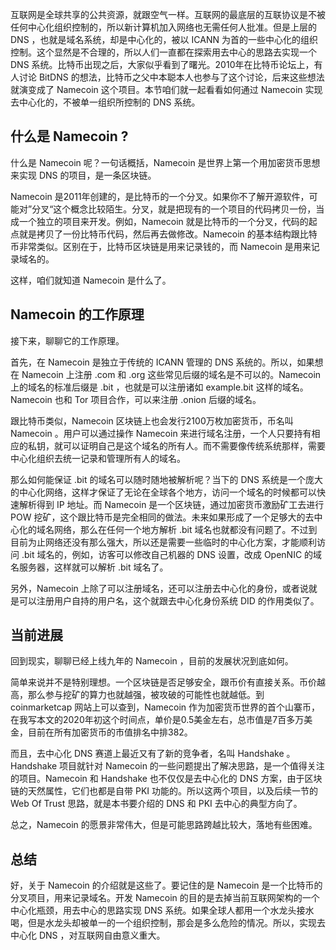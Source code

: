 互联网是全球共享的公共资源，就跟空气一样。互联网的最底层的互联协议是不被任何中心化组织控制的，所以新计算机加入网络也无需任何人批准。但是上层的 DNS ，也就是域名系统，却是中心化的，被以 ICANN 为首的一些中心化的组织控制。这个显然是不合理的，所以人们一直都在探索用去中心的思路去实现一个 DNS 系统。比特币出现之后，大家似乎看到了曙光。2010年在比特币论坛上，有人讨论 BitDNS 的想法，比特币之父中本聪本人也参与了这个讨论，后来这些想法就演变成了 Namecoin 这个项目。本节咱们就一起看看如何通过 Namecoin 实现去中心化的，不被单一组织所控制的 DNS 系统。

## 什么是 Namecoin ?

什么是 Namecoin 呢？一句话概括，Namecoin 是世界上第一个用加密货币思想来实现 DNS 的项目，是一条区块链。

Namecoin 是2011年创建的，是比特币的一个分叉。如果你不了解开源软件，可能对”分叉“这个概念比较陌生。分叉，就是把现有的一个项目的代码拷贝一份，当成一个独立的项目来开发。例如，Namecoin 就是比特币的一个分叉，代码的起点就是拷贝了一份比特币代码，然后再去做修改。Namecoin 的基本结构跟比特币非常类似。区别在于，比特币区块链是用来记录钱的，而 Namecoin 是用来记录域名的。

这样，咱们就知道 Namecoin 是什么了。

## Namecoin 的工作原理

接下来，聊聊它的工作原理。

首先，在 Namecoin 是独立于传统的 ICANN 管理的 DNS 系统的。所以，如果想在 Namecoin 上注册 .com 和 .org 这些常见后缀的域名是不可以的。Namecoin 上的域名的标准后缀是 .bit ，也就是可以注册诸如 example.bit 这样的域名。Namecoin 也和 Tor 项目合作，可以来注册 .onion 后缀的域名。

跟比特币类似，Namecoin 区块链上也会发行2100万枚加密货币，币名叫 Namecoin 。用户可以通过操作 Namecoin 来进行域名注册，一个人只要持有相应的私钥，就可以证明自己是这个域名的所有人。而不需要像传统系统那样，需要中心化组织去统一记录和管理所有人的域名。

那么如何能保证 .bit 的域名可以随时随地被解析呢？当下的 DNS 系统是一个庞大的中心化网络，这样才保证了无论在全球各个地方，访问一个域名的时候都可以快速解析得到 IP 地址。而 Namecoin 是一个区块链，通过加密货币激励矿工去进行 POW 挖矿，这个跟比特币是完全相同的做法。未来如果形成了一个足够大的去中心化的域名网络，那么在任何一个地方解析 .bit 域名也就都没有问题了。不过到目前为止网络还没有那么强大，所以还是需要一些临时的中心化方案，才能顺利访问 .bit 域名的，例如，访客可以修改自己机器的 DNS 设置，改成 OpenNIC 的域名服务器，这样就可以解析 .bit 域名了。
  
另外，Namecoin 上除了可以注册域名，还可以注册去中心化的身份，或者说就是可以注册用户自持的用户名，这个就跟去中心化身份系统 DID 的作用类似了。 

## 当前进展

回到现实，聊聊已经上线九年的 Namecoin ，目前的发展状况到底如何。

简单来说并不是特别理想。一个区块链是否足够安全，跟币价有直接关系。币价越高，那么参与挖矿的算力也就越强，被攻破的可能性也就越低。到 coinmarketcap 网站上可以查到，Namecoin 作为加密货币世界的首个山寨币，在我写本文的2020年初这个时间点，单价是0.5美金左右，总市值是7百多万美金，目前在所有加密货币的市值排名中排382。

而且，去中心化 DNS 赛道上最近又有了新的竞争者，名叫 Handshake 。Handshake 项目就针对 Namecoin 的一些问题提出了解决思路，是一个值得关注的项目。Namecoin 和 Handshake 也不仅仅是去中心化的 DNS 方案，由于区块链的天然属性，它们也都是自带 PKI 功能的。所以这两个项目，以及后续一节的 Web Of Trust 思路，就是本书要介绍的 DNS 和 PKI 去中心的典型方向了。
  
总之，Namecoin 的愿景非常伟大，但是可能思路跨越比较大，落地有些困难。

## 总结

好，关于 Namecoin 的介绍就是这些了。要记住的是 Namecoin 是一个比特币的分叉项目，用来记录域名。开发 Namecoin 的目的是去掉当前互联网架构的一个中心化瓶颈，用去中心的思路实现 DNS 系统。如果全球人都用一个水龙头接水喝，但是水龙头却被单一的一个组织控制，那会是多么危险的情况。所以，实现去中心化 DNS ，对互联网自由意义重大。
